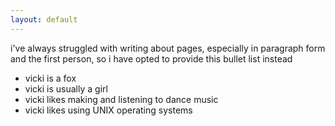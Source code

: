 ```yaml
---
layout: default
---
```


i've always struggled with writing about pages, especially in paragraph form and the first person, so i have opted to provide this bullet list instead

* vicki is a fox
* vicki is usually a girl
* vicki likes making and listening to dance music
* vicki likes using UNIX operating systems